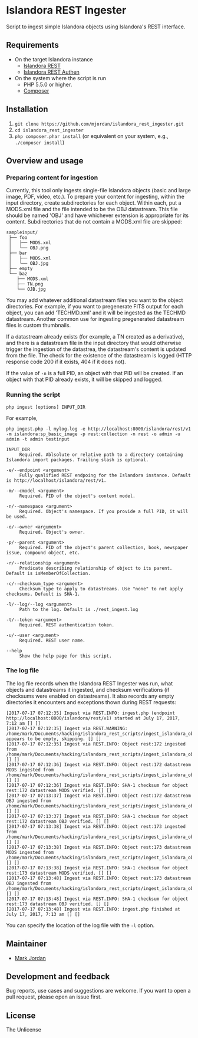# Islandora REST Ingester

Script to ingest simple Islandora objects using Islandora's REST interface.

## Requirements

* On the target Islandora instance
  * [Islandora REST](https://github.com/discoverygarden/islandora_rest)
  * [Islandora REST Authen](https://github.com/mjordan/islandora_rest_authen)
* On the system where the script is run
  * PHP 5.5.0 or higher.
  * [Composer](https://getcomposer.org)

## Installation

1. `git clone https://github.com/mjordan/islandora_rest_ingester.git`
1. `cd islandora_rest_ingester`
1. `php composer.phar install` (or equivalent on your system, e.g., `./composer install`)

## Overview and usage

### Preparing content for ingestion

Currently, this tool only ingests single-file Islandora objects (basic and large image, PDF, video, etc.). To prepare your content for ingesting, within the input directory, create subdirectories for each object. Within each, put a MODS.xml file and the file intended to be the OBJ datastream. This file should be named 'OBJ' and have whichever extension is appropriate for its content. Subdirectories that do not contain a MODS.xml file are skipped:

```
sampleinput/
 ├── foo
 │   ├── MODS.xml
 │   └── OBJ.png
 ├── bar
 │   ├── MODS.xml
 │   └── OBJ.jpg
 ├── empty
 └── baz
    ├── MODS.xml
    ├── TN.png 
    └── OJB.jpg
```

You may add whatever additional datastream files you want to the object directories. For example, if you want to pregenerate FITS output for each object, you can add 'TECHMD.xml' and it will be ingested as the TECHMD datastream. Another common use for ingesting pregenerated datastream files is custom thumbnails.

If a datastream already exists (for example, a TN created as a derivative), and there is a datastream file in the input directory that would otherwise trigger the ingestion of the datastrea, the datastream's content is updated from the file. The check for the existence of the datastream is logged (HTTP response code 200 if it exists, 404 if it does not).

If the value of `-n` is a full PID, an object with that PID will be created. If an object with that PID already exists, it will be skipped and logged.

### Running the script

`php ingest [options] INPUT_DIR`

For example,

`php ingest.php -l mylog.log -e http://localhost:8000/islandora/rest/v1 -m islandora:sp_basic_image -p rest:collection -n rest -o admin -u admin -t admin testinput`

```
INPUT_DIR
     Required. Ablsolute or relative path to a directory containing Islandora import packages. Trailing slash is optional.

-e/--endpoint <argument>
     Fully qualified REST endpoing for the Islandora instance. Default is http://localhost/islandora/rest/v1.

-m/--cmodel <argument>
     Required. PID of the object's content model.

-n/--namespace <argument>
     Required. Object's namespace. If you provide a full PID, it will be used.

-o/--owner <argument>
     Required. Object's owner.

-p/--parent <argument>
     Required. PID of the object's parent collection, book, newspaper issue, compound object, etc.

-r/--relationship <argument>
     Predicate describing relationship of object to its parent. Default is isMemberOfCollection.

-c/--checksum_type <argument>
     Checksum type to apply to datastreams. Use "none" to not apply checksums. Default is SHA-1.

-l/--log/--log <argument>
     Path to the log. Default is ./rest_ingest.log

-t/--token <argument>
     Required. REST authentication token.

-u/--user <argument>
     Required. REST user name.

--help
     Show the help page for this script.
```

### The log file

The log file records when the Islandora REST Ingester was run, what objects and datastreams it ingested, and checksum verifications (if checksums were enabled on datastreams). It also records any empty directories it encounters and exceptions thown during REST requests:

```
[2017-07-17 07:12:35] Ingest via REST.INFO: ingest.php (endpoint http://localhost:8000/islandora/rest/v1) started at July 17, 2017, 7:12 am [] []
[2017-07-17 07:12:35] Ingest via REST.WARNING: /home/mark/Documents/hacking/islandora_rest_scripts/ingest_islandora_objects_via_rest/testinput/bar appears to be empty, skipping. [] []
[2017-07-17 07:12:35] Ingest via REST.INFO: Object rest:172 ingested from /home/mark/Documents/hacking/islandora_rest_scripts/ingest_islandora_objects_via_rest/testinput/baz [] []
[2017-07-17 07:12:36] Ingest via REST.INFO: Object rest:172 datastream MODS ingested from /home/mark/Documents/hacking/islandora_rest_scripts/ingest_islandora_objects_via_rest/testinput/baz/MODS.xml [] []
[2017-07-17 07:12:36] Ingest via REST.INFO: SHA-1 checksum for object rest:172 datastream MODS verified. [] []
[2017-07-17 07:13:37] Ingest via REST.INFO: Object rest:172 datastream OBJ ingested from /home/mark/Documents/hacking/islandora_rest_scripts/ingest_islandora_objects_via_rest/testinput/baz/OBJ.png [] []
[2017-07-17 07:13:37] Ingest via REST.INFO: SHA-1 checksum for object rest:172 datastream OBJ verified. [] []
[2017-07-17 07:13:38] Ingest via REST.INFO: Object rest:173 ingested from /home/mark/Documents/hacking/islandora_rest_scripts/ingest_islandora_objects_via_rest/testinput/foo [] []
[2017-07-17 07:13:38] Ingest via REST.INFO: Object rest:173 datastream MODS ingested from /home/mark/Documents/hacking/islandora_rest_scripts/ingest_islandora_objects_via_rest/testinput/foo/MODS.xml [] []
[2017-07-17 07:13:38] Ingest via REST.INFO: SHA-1 checksum for object rest:173 datastream MODS verified. [] []
[2017-07-17 07:13:48] Ingest via REST.INFO: Object rest:173 datastream OBJ ingested from /home/mark/Documents/hacking/islandora_rest_scripts/ingest_islandora_objects_via_rest/testinput/foo/OBJ.jpg [] []
[2017-07-17 07:13:48] Ingest via REST.INFO: SHA-1 checksum for object rest:173 datastream OBJ verified. [] []
[2017-07-17 07:13:48] Ingest via REST.INFO: ingest.php finished at July 17, 2017, 7:13 am [] []
```

You can specify the location of the log file with the `-l` option.

## Maintainer

* [Mark Jordan](https://github.com/mjordan)

## Development and feedback

Bug reports, use cases and suggestions are welcome. If you want to open a pull request, please open an issue first.

## License

The Unlicense
